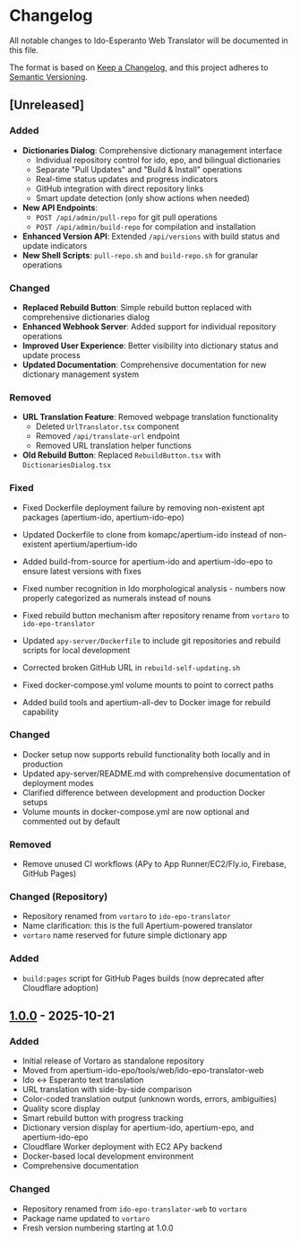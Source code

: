 # Changelog

All notable changes to Ido-Esperanto Web Translator will be documented in this file.

The format is based on [Keep a Changelog](https://keepachangelog.com/en/1.0.0/),
and this project adheres to [Semantic Versioning](https://semver.org/spec/v2.0.0.html).

## [Unreleased]

### Added
- **Dictionaries Dialog**: Comprehensive dictionary management interface
  - Individual repository control for ido, epo, and bilingual dictionaries
  - Separate "Pull Updates" and "Build & Install" operations
  - Real-time status updates and progress indicators
  - GitHub integration with direct repository links
  - Smart update detection (only show actions when needed)
- **New API Endpoints**: 
  - `POST /api/admin/pull-repo` for git pull operations
  - `POST /api/admin/build-repo` for compilation and installation
- **Enhanced Version API**: Extended `/api/versions` with build status and update indicators
- **New Shell Scripts**: `pull-repo.sh` and `build-repo.sh` for granular operations

### Changed
- **Replaced Rebuild Button**: Simple rebuild button replaced with comprehensive dictionaries dialog
- **Enhanced Webhook Server**: Added support for individual repository operations
- **Improved User Experience**: Better visibility into dictionary status and update process
- **Updated Documentation**: Comprehensive documentation for new dictionary management system

### Removed
- **URL Translation Feature**: Removed webpage translation functionality
  - Deleted `UrlTranslator.tsx` component
  - Removed `/api/translate-url` endpoint
  - Removed URL translation helper functions
- **Old Rebuild Button**: Replaced `RebuildButton.tsx` with `DictionariesDialog.tsx`
### Fixed
- Fixed Dockerfile deployment failure by removing non-existent apt packages (apertium-ido, apertium-ido-epo)
- Updated Dockerfile to clone from komapc/apertium-ido instead of non-existent apertium/apertium-ido
- Added build-from-source for apertium-ido and apertium-ido-epo to ensure latest versions with fixes

- Fixed number recognition in Ido morphological analysis - numbers now properly categorized as numerals instead of nouns

- Fixed rebuild button mechanism after repository rename from `vortaro` to `ido-epo-translator`
- Updated `apy-server/Dockerfile` to include git repositories and rebuild scripts for local development
- Corrected broken GitHub URL in `rebuild-self-updating.sh`
- Fixed docker-compose.yml volume mounts to point to correct paths
- Added build tools and apertium-all-dev to Docker image for rebuild capability

### Changed
- Docker setup now supports rebuild functionality both locally and in production
- Updated apy-server/README.md with comprehensive documentation of deployment modes
- Clarified difference between development and production Docker setups
- Volume mounts in docker-compose.yml are now optional and commented out by default

### Removed
- Remove unused CI workflows (APy to App Runner/EC2/Fly.io, Firebase, GitHub Pages)

### Changed (Repository)
- Repository renamed from `vortaro` to `ido-epo-translator`
- Name clarification: this is the full Apertium-powered translator
- `vortaro` name reserved for future simple dictionary app

### Added
- `build:pages` script for GitHub Pages builds (now deprecated after Cloudflare adoption)

## [1.0.0] - 2025-10-21

### Added
- Initial release of Vortaro as standalone repository
- Moved from apertium-ido-epo/tools/web/ido-epo-translator-web
- Ido ↔ Esperanto text translation
- URL translation with side-by-side comparison
- Color-coded translation output (unknown words, errors, ambiguities)
- Quality score display
- Smart rebuild button with progress tracking
- Dictionary version display for apertium-ido, apertium-epo, and apertium-ido-epo
- Cloudflare Worker deployment with EC2 APy backend
- Docker-based local development environment
- Comprehensive documentation

### Changed
- Repository renamed from `ido-epo-translator-web` to `vortaro`
- Package name updated to `vortaro`
- Fresh version numbering starting at 1.0.0

[1.0.0]: https://github.com/komapc/ido-epo-translator/releases/tag/v1.0.0

